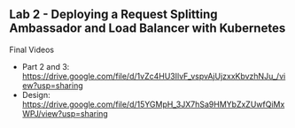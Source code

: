 ## Lab 2 - Deploying a Request Splitting Ambassador and Load Balancer with Kubernetes 

Final Videos

- Part 2 and 3: https://drive.google.com/file/d/1vZc4HU3IlvF_vspvAjUjzxxKbvzhNJu_/view?usp=sharing
- Design: https://drive.google.com/file/d/15YGMpH_3JX7hSa9HMYbZxZUwfQiMxWPJ/view?usp=sharing

